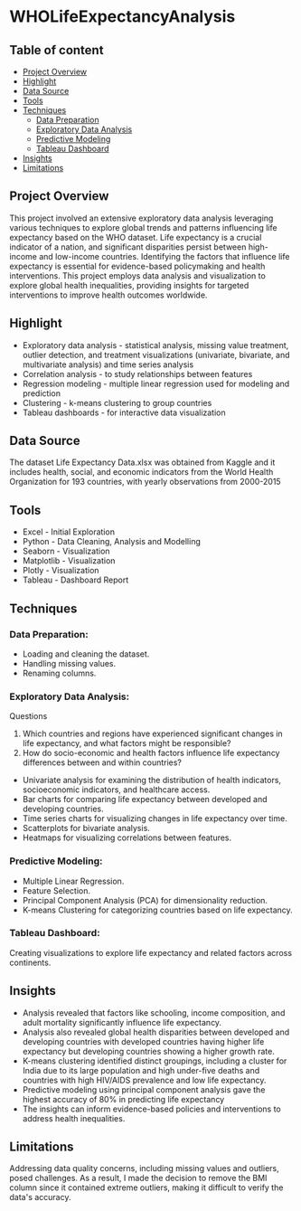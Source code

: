 # WHOLifeExpectancyAnalysis

## Table of content

- [Project Overview](#project-overview)
- [Highlight](#highlight)
- [Data Source](#data-source)
- [Tools](#tools)
- [Techniques](#techniques)
    - [Data Preparation](#data-preparation)
    - [Exploratory Data Analysis](#exploratory-data-analysis)
    - [Predictive Modeling](#predictive-modeling)
    - [Tableau Dashboard](#tableau-dashboard)
- [Insights](#insights)
- [Limitations](#limitations)


## Project Overview

This project involved an extensive exploratory data analysis leveraging various techniques to explore global trends and patterns influencing life expectancy based on the WHO dataset. Life expectancy is a crucial indicator of a nation, and significant disparities persist between high-income and low-income countries. Identifying the factors that influence life expectancy is essential for evidence-based policymaking and health interventions. This project employs data analysis and visualization to explore global health inequalities, providing insights for targeted interventions to improve health outcomes worldwide.

## Highlight
- Exploratory data analysis - statistical analysis, missing value treatment, outlier detection, and treatment visualizations (univariate, bivariate, and multivariate analysis) and time series analysis
- Correlation analysis - to study relationships between features
- Regression modeling - multiple linear regression used for modeling and prediction
- Clustering - k-means clustering to group countries
- Tableau dashboards - for interactive data visualization

## Data Source

The dataset Life Expectancy Data.xlsx was obtained from Kaggle and it includes health, social, and economic indicators from the World Health Organization for 193 countries, with yearly observations from 2000-2015

## Tools

- Excel - Initial Exploration
- Python - Data Cleaning, Analysis and Modelling 
- Seaborn - Visualization
- Matplotlib - Visualization
- Plotly - Visualization
- Tableau - Dashboard Report

## Techniques 
### Data Preparation:

- Loading and cleaning the dataset.
- Handling missing values.
- Renaming columns.

### Exploratory Data Analysis:
Questions
1. Which countries and regions have experienced significant changes in life expectancy, and what factors might be responsible?
2. How do socio-economic and health factors influence life expectancy differences between and within countries?

- Univariate analysis for examining the distribution of health indicators, socioeconomic indicators, and healthcare access.
- Bar charts for comparing life expectancy between developed and developing countries.
- Time series charts for visualizing changes in life expectancy over time.
- Scatterplots for bivariate analysis.
- Heatmaps for visualizing correlations between features.

### Predictive Modeling:

- Multiple Linear Regression.
- Feature Selection.
- Principal Component Analysis (PCA) for dimensionality reduction.
- K-means Clustering for categorizing countries based on life expectancy.

### Tableau Dashboard: 
Creating visualizations to explore life expectancy and related factors across continents.      

## Insights

- Analysis revealed that factors like schooling, income composition, and adult mortality significantly influence life expectancy. 
- Analysis also revealed global health disparities between developed and developing countries with developed countries having higher life expectancy but developing countries showing a higher growth rate. 
 - K-means clustering identified distinct groupings, including a cluster for India due to its large population and high under-five deaths and countries with high HIV/AIDS prevalence and low life expectancy.
- Predictive modeling using principal component analysis gave the highest accuracy of 80% in predicting life expectancy
- The insights can inform evidence-based policies and interventions to address health inequalities.

## Limitations 
Addressing data quality concerns, including missing values and outliers, posed challenges. As a result, I made the decision to remove the BMI column since it contained extreme outliers, making it difficult to verify the data's accuracy.
